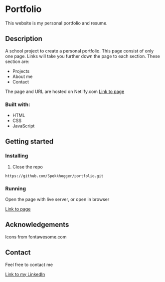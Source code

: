 # Portfolio

This website is my personal portfolio and resume. 

## Description
A school project to create a personal portfolio. This page consist of only one page. Links will take you further down the page to each section. These section are: 
- Projects 
- About me
- Contact 

The page and URL are hosted on Netlify.com
[Link to page](https://famous-capybara-9b460e.netlify.app/)

### Built with: 
- HTML
- CSS
- JavaScript 

## Getting started
### Installing
1. Close the repo
```
https://github.com/Spekkhogger/portfolio.git
```

### Running 
Open the page with live server, or open in browser 

[Link to page](https://famous-capybara-9b460e.netlify.app/)

## Acknowledgements
Icons from fontawesome.com

## Contact 
Feel free to contact me 

[Link to my LinkedIn](https://www.linkedin.com/in/ingeborg-sanna-a2805516a/)


